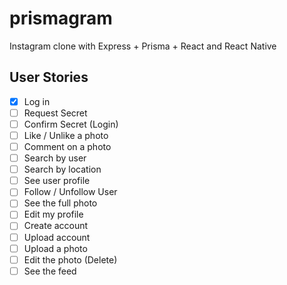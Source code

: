 # prismagram
Instagram clone with Express + Prisma + React and React Native


## User Stories
- [X] Log in 
- [ ] Request Secret
- [ ] Confirm Secret (Login)
- [ ] Like / Unlike a photo
- [ ] Comment on a photo
- [ ] Search by user
- [ ] Search by location
- [ ] See user profile
- [ ] Follow / Unfollow User
- [ ] See the full photo
- [ ] Edit my profile
- [ ] Create account
- [ ] Upload account
- [ ] Upload a photo
- [ ] Edit the photo (Delete) 
- [ ] See the feed